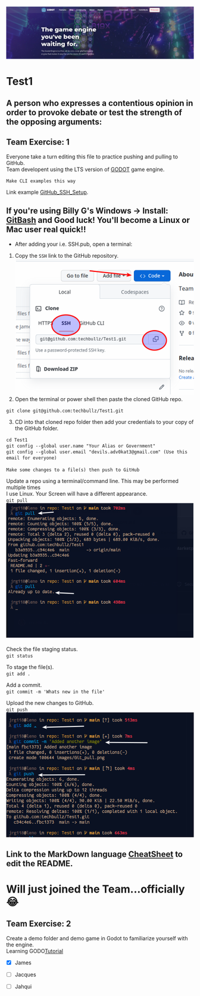 [![Godot](/images/Godot.png)](https://godotengine.org/)
# Test1
A person who expresses a contentious opinion in order to provoke debate or test the strength of the opposing arguments:
---
## Team Exercise: 1
Everyone take a turn editing this file to practice pushing and pulling to GitHub.\
Team developent using the LTS version of [GODOT](https://godotengine.org/) game engine.
```
Make CLI examples this way

```
Link example [GitHub_SSH_Setup](https://docs.github.com/en/authentication/connecting-to-github-with-ssh/adding-a-new-ssh-key-to-your-github-account).
## If you're using Billy G's Windows -> Install: [GitBash](https://gitforwindows.org/) and Good luck! You'll become a Linux or Mac user real quick!!
- After adding your i.e. SSH.pub, open a terminal:
1. Copy the `SSH` link to the GitHub repository.\
![From the GitHub repo](/images/SSH_Github.png)
2. Open the terminal or power shell then paste the cloned GitHub repo.
```
git clone git@github.com:techbullz/Test1.git
```
3. CD into that cloned repo folder then add your credentials to your copy of the GitHub folder.
```
cd Test1
git config --global user.name "Your Alias or Government"
git config --global user.email "devils.adv0kat3@gmail.com" (Use this email for everyone)

Make some changes to a file(s) then push to GitHub
```
Update a repo using a terminal/command line. This may be performed multiple times\
I use Linux. Your Screen will have a different appearance.\
`git pull`\
![Git pull](/images/Git_pull.png)

Check the file staging status.\
`git status`

To stage the file(s).\
`git add . `

Add a commit.\
`git commit -m 'Whats new in the file'`

Upload the new changes to GitHub.\
`git push`\
![Git add](/images/git_add_plus.png)


## Link to the MarkDown language [CheatSheet](https://www.markdownguide.org/cheat-sheet/) to edit the README. 

# Will just joined the Team...officially :joy:

## Team Exercise: 2
Create a demo folder and demo game in Godot to familiarize yourself with the engine.\
Learning GODO[Tutorial](https://www.youtube.com/watch?v=42HKCFf5Lf4&list=PLhqJJNjsQ7KEcm-iYJ2a8UCRN62bTneKa&ab_channel=GDQuest)
- [x] James
- [ ] Jacques
- [ ] Jahqui


